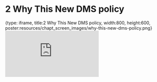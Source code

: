 # 2 Why This New DMS policy
 
{type: iframe, title:2 Why This New DMS policy, width:800, height:600, poster:resources/chapt_screen_images/why-this-new-dms-policy.png}
![](https://hutchdatascience.org/NIH_Data_Sharing/no_toc/why-this-new-dms-policy.html)
 

 
